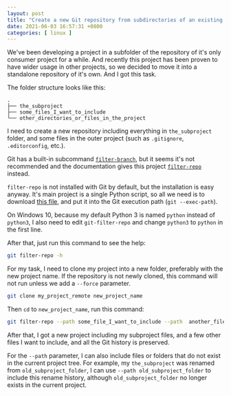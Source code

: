 ```yaml
---
layout: post
title: "Create a new Git repository from subdirectories of an existing one"
date: 2021-06-03 16:57:31 +0800
categories: [ linux ]
---
```


We've been developing a project in a subfolder of the repository of it's only consumer project for a while.
And recently this project has been proven to have wider usage in other projects, so we decided to move it into a standalone repository of it's own. And I got this task.

<!-- more -->

The folder structure looks like this:

``` text
.
├── the_subproject
├── some_files_I_want_to_include
└── other_directories_or_files_in_the_project
```

I need to create a new repository including everything in `the_subproject` folder, and some files in the outer project (such as `.gitignore`, `.editorconfig`, etc.).

Git has a built-in subcommand [`filter-branch`][filter-branch], but it seems it's not recommended and the documentation gives this project [`filter-repo`][filter-repo] instead.

`filter-repo` is not installed with Git by default, but the installation is easy anyway. It's main project is a single Python script, so all we need is to download [this file][filter-repo-script], and put it into the Git execution path (`git --exec-path`).

On Windows 10, because my default Python 3 is named `python` instead of `python3`, I also need to edit `git-filter-repo` and change `python3` to `python` in the first line.

After that, just run this command to see the help:

``` bash
git filter-repo -h
```

For my task, I need to clone my project into a new folder, preferably with the new project name. If the repository is not newly cloned, this command will not run unless we add a `--force` parameter.

``` bash
git clone my_project_remote new_project_name
```

Then `cd` to `new_project_name`, run this command:

``` bash
git filter-repo --path some_file_I_want_to_include --path  another_file_I_want_to_include --subdirectory-filter the_subproject
```

After that, I got a new project including my subproject files, and a few other files I want to include, and all the Git history is preserved.

For the `--path` parameter, I can also include files or folders that do not exist in the current project tree. For example, my `the_subproject` was renamed from `old_subproject_folder`, I can use `--path old_subproject_folder` to include this rename history, although `old_subproject_folder` no longer exists in the current project.


[filter-branch]:        https://git-scm.com/docs/git-filter-branch
[filter-repo]:          https://github.com/newren/git-filter-repo/
[filter-repo-script]:   https://github.com/newren/git-filter-repo/blob/main/git-filter-repo

